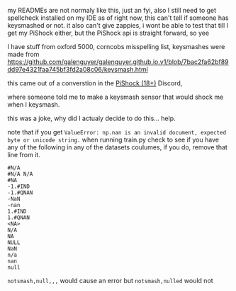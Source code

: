 my READMEs are not normaly like this, just an fyi, also I still need to get spellcheck installed on my IDE
as of right now, this can't tell if someone has keysmashed or not. it also can't give zappies, i wont be able to test that till I get my PiShock either, but the PiShock api is straight forward, so yee

I have stuff from oxford 5000, corncobs misspelling list, 
keysmashes were made from https://github.com/galenguyer/galenguyer.github.io.v1/blob/7bac2fa62bf89dd97e4321faa745bf3fd2a08c06/keysmash.html

this came out of a converstion in the [PiShock (18+)](https://pishock.com) Discord, 

where someone told me to make a keysmash sensor that would shock me when I keysmash.

this was a joke, why did I actualy decide to do this... 
help.

note that if you get 
```ValueError: np.nan is an invalid document, expected byte or unicode string.```
when running train.py
check to see if you have any of the following in any of the datasets coulumes, if you do, remove that line from it.

```
#N/A
#N/A N/A
#NA
-1.#IND
-1.#QNAN
-NaN
-nan
1.#IND
1.#QNAN
<NA>
N/A
NA
NULL
NaN
n/a
nan
null
```

```notsmash,null,,,``` would cause an error but ```notsmash,nulled``` would not